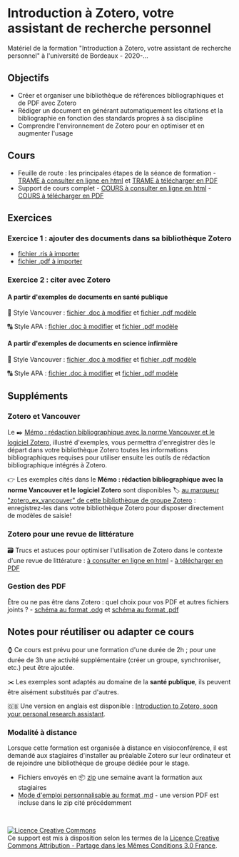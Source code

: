 # Introduction à Zotero, votre assistant de recherche personnel

Matériel de la formation "Introduction à Zotero, votre assistant de recherche personnel" à l'université de Bordeaux - 2020-... 

## Objectifs

* Créer et organiser une bibliothèque de références bibliographiques et de PDF avec Zotero
* Rédiger un document en générant automatiquement les citations et la bibliographie en fonction des standards propres à sa discipline
* Comprendre l'environnement de Zotero pour en optimiser et en augmenter l'usage

## Cours
* Feuille de route : les principales étapes de la séance de formation - [TRAME à consulter en ligne en html](https://github.com/fflamerie/zotero_intro_FR/blob/master/content/zotero_intro_FR_distanciel_TRAME.md) et [TRAME à télécharger en PDF](https://github.com/fflamerie/zotero_intro_FR/blob/master/content/zotero_intro_FR_distanciel_TRAME.pdf)
* Support de cours complet - [COURS à consulter en ligne en html](https://github.com/fflamerie/zotero_intro_FR/blob/master/content/zotero_intro_FR_COURS.md) - [COURS à télécharger en PDF](https://github.com/fflamerie/zotero_intro_FR/blob/master/content/zotero_intro_FR_COURS.pdf)


## Exercices
### Exercice 1 : ajouter des documents dans sa bibliothèque Zotero
  * [fichier .ris à importer](https://github.com/fflamerie/zotero_intro_FR/blob/master/content/import_ex/import_file.ris)
  * [fichier .pdf à importer](https://github.com/fflamerie/zotero_intro_FR/blob/master/content/import_ex/kxy038.pdf)
 
### Exercice 2 : citer avec Zotero

#### A partir d'exemples de documents en santé publique
  
:1234: Style Vancouver : [fichier .doc à modifier](https://github.com/fflamerie/zotero_intro_FR/blob/master/content/zotero_citer_VANCOUVER_EXERCICE.doc) et [fichier .pdf modèle](https://github.com/fflamerie/zotero_intro_FR/blob/master/content/zotero_citer_VANCOUVER_MODELE.pdf)

:capital_abcd: Style APA : [fichier .doc à modifier](https://github.com/fflamerie/zotero_intro_FR/blob/master/content/zotero_citer_APA_EXERCICE.doc) et [fichier .pdf modèle](https://github.com/fflamerie/zotero_intro_FR/blob/master/content/zotero_citer_APA_MODELE.pdf)

 #### A partir d'exemples de documents en science infirmière
 
 :1234: Style Vancouver : [fichier .doc à modifier](https://github.com/fflamerie/zotero_intro_FR/blob/master/content/zotero_citer_IADE_VANCOUVER_EXERCICE.doc) et [fichier .pdf modèle](https://github.com/fflamerie/zotero_intro_FR/blob/master/content/zotero_citer_IADE_VANCOUVER_MODELE.pdf)

:capital_abcd: Style APA : [fichier .doc à modifier](https://github.com/fflamerie/zotero_intro_FR/blob/master/content/zotero_citer_IADE_APA_EXERCICE.doc) et [fichier .pdf modèle](https://github.com/fflamerie/zotero_intro_FR/blob/master/content/zotero_citer_IADE_APA_MODELE.pdf)


## Suppléments

### Zotero et Vancouver


Le :black_nib: [Mémo : rédaction bibliographique avec la norme Vancouver et le logiciel Zotero](https://github.com/fflamerie/bibliolog/blob/master/docs/vancouver_zotero_memo.pdf), illustré d'exemples, vous permettra d'enregistrer dès le départ dans votre bibliothèque Zotero toutes les informations bibliographiques requises pour utiliser ensuite les outils de rédaction bibliographique intégrés à Zotero.

:point_right: Les exemples cités dans le **Mémo : rédaction bibliographique avec la norme Vancouver et le logiciel Zotero** sont disponibles :label: [au marqueur "zotero_ex_vancouver" de cette bibliothèque de groupe Zotero](https://www.zotero.org/groups/2561378/form_biblio_isped/items/tag/zotero_ex_vancouver) : enregistrez-les dans votre bibliothèque Zotero pour disposer directement de modèles de saisie!

### Zotero pour une revue de littérature 

:card_file_box: Trucs et astuces pour optimiser l'utilisation de Zotero dans le contexte d'une revue de littérature : [à consulter en ligne en html](https://github.com/fflamerie/zotero_intro_FR/blob/master/content/zotero_truc_syst.md) - [à télécharger en PDF](https://github.com/fflamerie/zotero_intro_FR/blob/master/content/zotero_truc_syst.pdf)

### Gestion des PDF

Être ou ne pas être dans Zotero : quel choix pour vos PDF et autres fichiers joints ? - [schéma au format .odg](https://github.com/zfrancophone/zfrancophone-blog/blob/master/2019-09-zotfile/zotero_choix_gestion_fichiers.odg) et [schéma au format .pdf](https://github.com/zfrancophone/zfrancophone-blog/blob/master/2019-09-zotfile/zotero_choix_gestion_fichiers.pdf)


## Notes pour réutiliser ou adapter ce cours

:watch: Ce cours est prévu pour une formation d'une durée de 2h ; pour une durée de 3h une activité supplémentaire (créer un groupe, synchroniser, etc.) peut être ajoutée.

:scissors: Les exemples sont adaptés au domaine de la **santé publique**, ils peuvent être aisément substitués par d'autres.

🇬🇧 Une version en anglais est disponible : [Introduction to Zotero, soon your personal research assistant](https://github.com/fflamerie/zotero_intro_to).

### Modalité à distance

Lorsque cette formation est organisée à distance en visioconférence, il est demandé aux stagiaires d'installer au préalable Zotero sur leur ordinateur et de rejoindre une bibliothèque de groupe dédiée pour le stage.

* Fichiers envoyés en :package: [zip](https://github.com/fflamerie/zotero_intro_FR/tree/master/content/zip_distanciel) une semaine avant la formation aux stagiaires 
* [Mode d'emploi personnalisable au format .md](https://github.com/fflamerie/zotero_intro_FR/blob/master/content/zotero_intro_FR_distanciel_MODE_EMPLOI.md) - une version PDF est incluse dans le zip cité précédemment

</br>

<a rel="license" href="http://creativecommons.org/licenses/by-sa/3.0/fr/"><img alt="Licence Creative Commons" style="border-width:0" src="https://i.creativecommons.org/l/by-sa/3.0/fr/88x31.png" /></a><br />Ce support est mis à disposition selon les termes de la <a rel="license" href="http://creativecommons.org/licenses/by-sa/3.0/fr/">Licence Creative Commons Attribution - Partage dans les Mêmes Conditions 3.0 France</a>.
